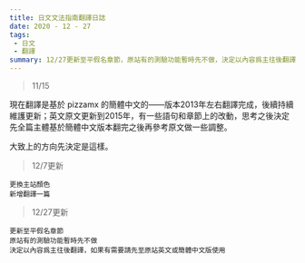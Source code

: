 ```yaml
---
title: 日文文法指南翻譯日誌
date: 2020 - 12 - 27
tags:
 - 日文
 - 翻譯
summary: 12/27更新至平假名章節，原站有的測驗功能暫時先不做，決定以內容爲主往後翻譯，如果有需要請先至原站英文或簡體中文版使用。
---
```


>11/15

現在翻譯是基於 pizzamx 的簡體中文的——版本2013年左右翻譯完成，後續持續維護更新；英文原文更新到2015年，有一些語句和章節上的改動，思考之後決定先全篇主體基於簡體中文版本翻完之後再參考原文做一些調整。

大致上的方向先決定是這樣。


>12/7更新 
```
更換主站顏色
新增翻譯一篇
```
>12/27更新
```
更新至平假名章節
原站有的測驗功能暫時先不做
決定以內容爲主往後翻譯，如果有需要請先至原站英文或簡體中文版使用
```